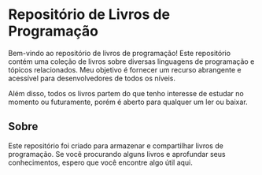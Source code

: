 # Repositório de Livros de Programação

Bem-vindo ao repositório de livros de programação! Este repositório contém uma coleção de livros sobre diversas linguagens de programação e tópicos relacionados. Meu objetivo é fornecer um recurso abrangente e acessível para desenvolvedores de todos os níveis.

Além disso, todos os livros partem do que tenho interesse de estudar no momento ou futuramente, porém é aberto para qualquer um ler ou baixar.

## Sobre

Este repositório foi criado para armazenar e compartilhar livros de programação. Se você procurando alguns livros e aprofundar seus conhecimentos, espero que você encontre algo útil aqui.

